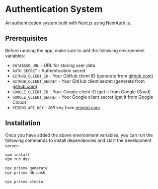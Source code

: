 # Authentication System

An authentication system built with Next.js using NextAuth.js.

## Prerequisites

Before running the app, make sure to add the following environment variables:

- `DATABASE_URL` - URL for storing user data
- `AUTH_SECRET` - Authentication secret
- `GITHUB_CLIENT_ID` - Your GitHub client ID (generate from [github.com](https://github.com))
- `GITHUB_CLIENT_SECRET` - Your GitHub client secret (generate from [github.com](https://github.com))
- `GOOGLE_CLIENT_ID` - Your Google client ID (get it from Google Cloud)
- `GOOGLE_CLIENT_SECRET` - Your Google client secret (get it from Google Cloud)
- `RESEND_API_KEY` - API key from [resend.com](https://resend.com)

## Installation

Once you have added the above environment variables, you can run the following commands to install dependencies and start the development server:

```bash
npm install
npm run dev

npx prisma generate
npx prisma db push

npx prisma studio
```
